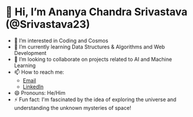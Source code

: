 # 👋 Hi, I’m Ananya Chandra Srivastava (@Srivastava23)

- 👀 I’m interested in Coding and Cosmos
- 🌱 I’m currently learning Data Structures & Algorithms and Web Development
- 💞️ I’m looking to collaborate on projects related to AI and Machine Learning
- 📫 How to reach me: 
  - [Email](ananyac2324@gmail.com) 
  - [LinkedIn](https://www.linkedin.com/in/ananya-chandra-srivastava/)
- 😄 Pronouns: He/Him
- ⚡ Fun fact: I'm fascinated by the idea of exploring the universe and understanding the unknown mysteries of space!

